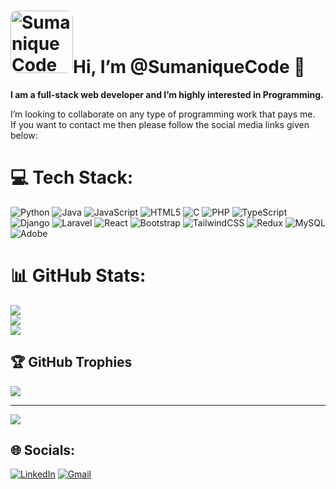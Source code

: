 <h1><img src="https://avatars.githubusercontent.com/u/113495119?v=4" alt="SumaniqueCode" style="height: 100px; width: 100px; border-radius: 10px;" />Hi, I’m @SumaniqueCode 👋</h1>
<p>
    <b>I am a full-stack web developer and I’m highly interested in Programming.</b>
</p>
<!--
<table>
    <b style="text-decoration: underline;">My expertise are: </b>
    <tbody>
        <tr>
            <th colspan="3" align="left">HTML</th>
        </tr>
        <tr>
            <th rowspan="2">CSS</th>
            <th>┏━━━━━━━━━━━━━━━➤</th>
            <th>TAILWIND</th>
        </tr>
        <tr>
            <th>┗━━━━━━━━━━━━━━━➤</th>
            <th>BOOTSTRAP</th>
        </tr>
        <tr>
            <th>PHP</th>
            <th>━━━━━━━━━━━━━━━━➤</th>
            <th>LARAVEL</th>
        </tr>
        <tr>
            <th rowspan="2">JavaScript</th>
            <th>━━━━━━━━━━━━━━━━➤</th>
            <th>REACT JS</th>
        </tr>
        <tr>
            <th>━━━━━━━━━━━━━━━━➤</th>
            <th>VUE JS</th>
        </tr>
        <tr>
            <th colspan="3" align="left">MYSQL</th>
        </tr>
        <tr>
            <th colspan="3" align="left">C Programming</th>
        </tr>
        <tr>
            <th colspan="3" align="left">Java</th>
        </tr>
        <tr>
            <th colspan="3" align="left">PYTHON</th>
        </tr>
    </tbody>
</table>
    -->
<p>
    I’m looking to collaborate on any type of programming work that pays me.<br>
    If you want to contact me then please follow the social media links given below:
</p>


# 💻 Tech Stack:
![Python](https://img.shields.io/badge/python-3670A0?style=for-the-badge&logo=python&logoColor=ffdd54) ![Java](https://img.shields.io/badge/java-%23ED8B00.svg?style=for-the-badge&logo=openjdk&logoColor=white) ![JavaScript](https://img.shields.io/badge/javascript-%23323330.svg?style=for-the-badge&logo=javascript&logoColor=%23F7DF1E) ![HTML5](https://img.shields.io/badge/html5-%23E34F26.svg?style=for-the-badge&logo=html5&logoColor=white) ![C](https://img.shields.io/badge/c-%2300599C.svg?style=for-the-badge&logo=c&logoColor=white) ![PHP](https://img.shields.io/badge/php-%23777BB4.svg?style=for-the-badge&logo=php&logoColor=white) ![TypeScript](https://img.shields.io/badge/typescript-%23007ACC.svg?style=for-the-badge&logo=typescript&logoColor=white) ![Django](https://img.shields.io/badge/django-%23092E20.svg?style=for-the-badge&logo=django&logoColor=white) ![Laravel](https://img.shields.io/badge/laravel-%23FF2D20.svg?style=for-the-badge&logo=laravel&logoColor=white) ![React](https://img.shields.io/badge/react-%2320232a.svg?style=for-the-badge&logo=react&logoColor=%2361DAFB) ![Bootstrap](https://img.shields.io/badge/bootstrap-%238511FA.svg?style=for-the-badge&logo=bootstrap&logoColor=white) ![TailwindCSS](https://img.shields.io/badge/tailwindcss-%2338B2AC.svg?style=for-the-badge&logo=tailwind-css&logoColor=white) ![Redux](https://img.shields.io/badge/redux-%23593d88.svg?style=for-the-badge&logo=redux&logoColor=white) ![MySQL](https://img.shields.io/badge/mysql-4479A1.svg?style=for-the-badge&logo=mysql&logoColor=white) ![Adobe](https://img.shields.io/badge/adobe-%23FF0000.svg?style=for-the-badge&logo=adobe&logoColor=white)
# 📊 GitHub Stats:
![](https://github-readme-stats.vercel.app/api?username=sumaniquecode&theme=city_light&hide_border=false&include_all_commits=true&count_private=true)<br/>
![](https://github-readme-streak-stats.herokuapp.com/?user=sumaniquecode&theme=city_light&hide_border=false)<br/>
![](https://github-readme-stats.vercel.app/api/top-langs/?username=sumaniquecode&theme=city_light&hide_border=false&include_all_commits=true&count_private=true&layout=compact)

## 🏆 GitHub Trophies
![](https://github-profile-trophy.vercel.app/?username=sumaniquecode&theme=city_light&no-frame=false&no-bg=true&margin-w=4)

---
[![](https://visitcount.itsvg.in/api?id=sumaniquecode&icon=0&color=0)](https://visitcount.itsvg.in)

## 🌐 Socials:
[![LinkedIn](https://img.shields.io/badge/LinkedIn-%230077B5.svg?logo=linkedin&logoColor=white)](https://linkedin.com/in/suman-regmi-0b2440244) 
<a target="_blank" href="mailto:helpmeforhelp@gmail.com" target="_blank">
    ![Gmail](https://img.shields.io/badge/Gmail-%230077B5.svg?logo=gmail&logoColor=white)
</a>
